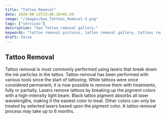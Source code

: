 ```yaml
---
title: "Tattoo Removal"
date: 2020-08-13T23:06:20+05:30
image: "/images/Geo_Tattoos_Removal-3.png"
tags: ["services"]
description: "Geo Tattoo removal gallery."
keywords: "tattoo removal pictures, tattoo removal gallery, tattoos removal, best tattoo removal pictures, best tattoo removal pics, best tattoo removal photos, Tattoo removal gallery"
draft: false
---
```


## Tattoo Removal

Tattoo removal is most commonly performed using lasers that break down the ink particles in the tattoo. Tattoo removal has been performed with various tools since the start of tattooing. While tattoos were once considered permanent, it is now possible to remove them with treatments, fully or partially. Lasers remove tattoos by breaking up the pigment colors with a high-intensity light beam. Black tattoo pigment absorbs all laser wavelengths, making it the easiest color to treat. Other colors can only be treated by selected lasers based upon the pigment color. A tattoo removal process may take up to 6 months.
<!--more-->
